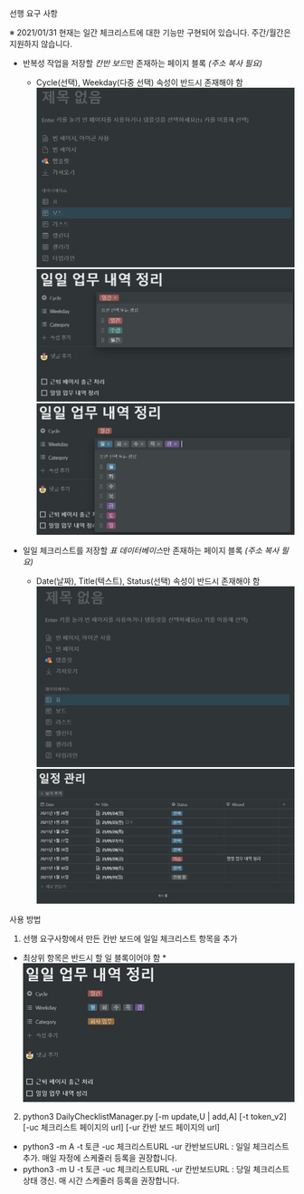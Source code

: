 선행 요구 사항

※ 2021/01/31 현재는 일간 체크리스트에 대한 기능만 구현되어 있습니다. 주간/월간은 지원하지 않습니다.

* 반복성 작업을 저장할 *칸반 보드*만 존재하는 페이지 블록 _(주소 복사 필요)_
  * Cycle(선택), Weekday(다중 선택) 속성이 반드시 존재해야 함
![칸반 보드 생성하기](./images/page_board.jpg)
![cycle - 일간,주간,월간](./images/cycle.jpg)
![weekday - 월,화,수,목,금,토,일](./images/weekday.jpg)

* 일일 체크리스트를 저장할 *표 데이터베이스*만 존재하는 페이지 블록 _(주소 복사 필요)_
  * Date(날짜), Title(텍스트), Status(선택) 속성이 반드시 존재해야 함
![표 생성하기](./images/page_table.jpg)
![생성된 표 예시](./images/table_checklist.jpg)

사용 방법
1. 선행 요구사항에서 만든 칸반 보드에 일일 체크리스트 항목을 추가
  * 최상위 항목은 반드시 할 일 블록이어야 함
  *![티켓 예시](./images/sample_ticket.jpg)
2. python3 DailyChecklistManager.py [-m update,U | add,A] [-t token_v2] [-uc 체크리스트 페이지의 url] [-ur 칸반 보드 페이지의 url]
  * python3 -m A -t 토큰 -uc 체크리스트URL -ur 칸반보드URL : 일일 체크리스트 추가. 매일 자정에 스케줄러 등록을 권장합니다.
  * python3 -m U -t 토큰 -uc 체크리스트URL -ur 칸반보드URL : 당일 체크리스트 상태 갱신. 매 시간 스케줄러 등록을 권장합니다.
